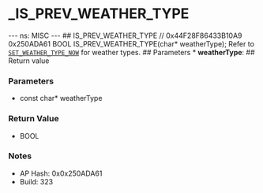 # _IS_PREV_WEATHER_TYPE

--- ns: MISC --- ## IS_PREV_WEATHER_TYPE  // 0x44F28F86433B10A9 0x250ADA61 BOOL IS_PREV_WEATHER_TYPE(char* weatherType);  Refer to [`SET_WEATHER_TYPE_NOW`](#_0x29B487C359E19889) for weather types.  ## Parameters * **weatherType**:  ## Return value

### Parameters
* const char* weatherType

### Return Value
* BOOL

### Notes
* AP Hash: 0x0x250ADA61
* Build: 323

